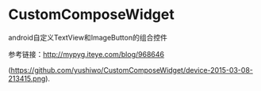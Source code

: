# CustomComposeWidget
android自定义TextView和ImageButton的组合控件

参考链接：http://mypyg.iteye.com/blog/968646

(https://github.com/yushiwo/CustomComposeWidget/device-2015-03-08-213415.png).